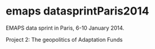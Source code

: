 emaps datasprintParis2014
=====

EMAPS data sprint in Paris, 6-10 January 2014.

Project 2: The geopolitics of Adaptation Funds

